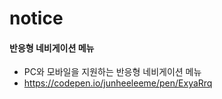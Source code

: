 # notice

#### 반응형 네비게이션 메뉴
- PC와 모바일을 지원하는 반응형 네비게이션 메뉴
- https://codepen.io/junheeleeme/pen/ExyaRrq
